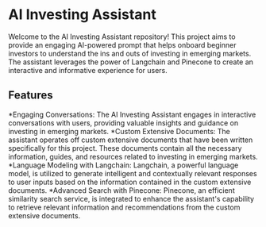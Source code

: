 # AI Investing Assistant
Welcome to the AI Investing Assistant repository! This project aims to provide an engaging AI-powered prompt that helps onboard beginner investors to understand the ins and outs of investing in emerging markets. The assistant leverages the power of Langchain and Pinecone to create an interactive and informative experience for users.

## Features
*Engaging Conversations: The AI Investing Assistant engages in interactive conversations with users, providing valuable insights and guidance on investing in emerging markets.
*Custom Extensive Documents: The assistant operates off custom extensive documents that have been written specifically for this project. These documents contain all the necessary information, guides, and resources related to investing in emerging markets.
*Language Modeling with Langchain: Langchain, a powerful language model, is utilized to generate intelligent and contextually relevant responses to user inputs based on the information contained in the custom extensive documents.
*Advanced Search with Pinecone: Pinecone, an efficient similarity search service, is integrated to enhance the assistant's capability to retrieve relevant information and recommendations from the custom extensive documents.
